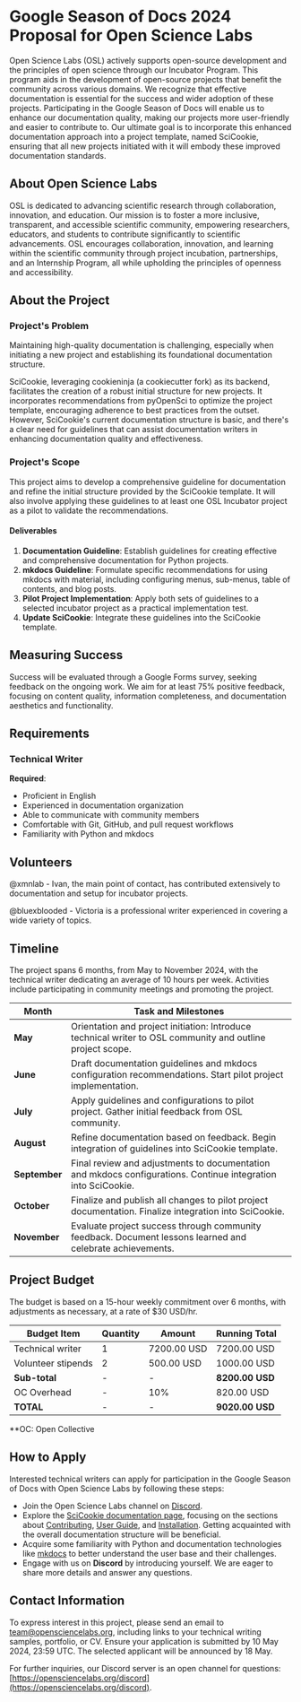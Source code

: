 # Google Season of Docs 2024 Proposal for Open Science Labs

Open Science Labs (OSL) actively supports open-source development and the
principles of open science through our Incubator Program. This program aids in
the development of open-source projects that benefit the community across
various domains. We recognize that effective documentation is essential for the
success and wider adoption of these projects. Participating in the Google Season
of Docs will enable us to enhance our documentation quality, making our projects
more user-friendly and easier to contribute to. Our ultimate goal is to
incorporate this enhanced documentation approach into a project template, named
SciCookie, ensuring that all new projects initiated with it will embody these
improved documentation standards.

## About Open Science Labs

OSL is dedicated to advancing scientific research through collaboration,
innovation, and education. Our mission is to foster a more inclusive,
transparent, and accessible scientific community, empowering researchers,
educators, and students to contribute significantly to scientific advancements.
OSL encourages collaboration, innovation, and learning within the scientific
community through project incubation, partnerships, and an Internship Program,
all while upholding the principles of openness and accessibility.

## About the Project

### Project's Problem

Maintaining high-quality documentation is challenging, especially when
initiating a new project and establishing its foundational documentation
structure.

SciCookie, leveraging cookieninja (a cookiecutter fork) as its backend,
facilitates the creation of a robust initial structure for new projects. It
incorporates recommendations from pyOpenSci to optimize the project template,
encouraging adherence to best practices from the outset. However, SciCookie's
current documentation structure is basic, and there's a clear need for
guidelines that can assist documentation writers in enhancing documentation
quality and effectiveness.

### Project's Scope

This project aims to develop a comprehensive guideline for documentation and
refine the initial structure provided by the SciCookie template. It will also
involve applying these guidelines to at least one OSL Incubator project as a
pilot to validate the recommendations.

#### Deliverables

1. **Documentation Guideline**: Establish guidelines for creating effective and
   comprehensive documentation for Python projects.
2. **mkdocs Guideline**: Formulate specific recommendations for using mkdocs
   with material, including configuring menus, sub-menus, table of contents, and
   blog posts.
3. **Pilot Project Implementation**: Apply both sets of guidelines to a selected
   incubator project as a practical implementation test.
4. **Update SciCookie**: Integrate these guidelines into the SciCookie template.

## Measuring Success

Success will be evaluated through a Google Forms survey, seeking feedback on the
ongoing work. We aim for at least 75% positive feedback, focusing on content
quality, information completeness, and documentation aesthetics and
functionality.

## Requirements

### Technical Writer

**Required**:

- Proficient in English
- Experienced in documentation organization
- Able to communicate with community members
- Comfortable with Git, GitHub, and pull request workflows
- Familiarity with Python and mkdocs

## Volunteers

@xmnlab - Ivan, the main point of contact, has contributed extensively to
documentation and setup for incubator projects.

@bluexblooded - Victoria is a professional writer experienced in covering a wide variety of topics.

## Timeline

The project spans 6 months, from May to November 2024, with the technical writer
dedicating an average of 10 hours per week. Activities include participating in
community meetings and promoting the project.

| Month         | Task and Milestones                                                                                           |
| ------------- | ------------------------------------------------------------------------------------------------------------- |
| **May**       | Orientation and project initiation: Introduce technical writer to OSL community and outline project scope.    |
| **June**      | Draft documentation guidelines and mkdocs configuration recommendations. Start pilot project implementation.  |
| **July**      | Apply guidelines and configurations to pilot project. Gather initial feedback from OSL community.             |
| **August**    | Refine documentation based on feedback. Begin integration of guidelines into SciCookie template.              |
| **September** | Final review and adjustments to documentation and mkdocs configurations. Continue integration into SciCookie. |
| **October**   | Finalize and publish all changes to pilot project documentation. Finalize integration into SciCookie.         |
| **November**  | Evaluate project success through community feedback. Document lessons learned and celebrate achievements.     |

## Project Budget

The budget is based on a 15-hour weekly commitment over 6 months, with
adjustments as necessary, at a rate of $30 USD/hr.

| Budget Item        | Quantity | Amount      | Running Total   |
| ------------------ | -------- | ----------- | --------------- |
| Technical writer   | 1        | 7200.00 USD | 7200.00 USD     |
| Volunteer stipends | 2        | 500.00 USD  | 1000.00 USD     |
| **Sub-total**      | -        | -           | **8200.00 USD** |
| OC Overhead        | -        | 10%         | 820.00 USD      |
| **TOTAL**          | -        | -           | **9020.00 USD** |

\*\*OC: Open Collective

## How to Apply

Interested technical writers can apply for participation in the Google Season of
Docs with Open Science Labs by following these steps:

- Join the Open Science Labs channel on
  [Discord](https://opensciencelabs.org/discord).
- Explore the
  [SciCookie documentation page](https://osl-incubator.github.io/scicookie/),
  focusing on the sections about
  [Contributing](https://osl-incubator.github.io/scicookie/install/),
  [User Guide](https://osl-incubator.github.io/scicookie/guide/), and
  [Installation](https://osl-incubator.github.io/scicookie/install/). Getting
  acquainted with the overall documentation structure will be beneficial.
- Acquire some familiarity with Python and documentation technologies like
  [mkdocs](https://www.mkdocs.org/) to better understand the user base and their
  challenges.
- Engage with us on **Discord** by introducing yourself. We are eager to share
  more details and answer any questions.

## Contact Information

To express interest in this project, please send an email to
team@opensciencelabs.org, including links to your technical writing samples,
portfolio, or CV. Ensure your application is submitted by 10 May 2024, 23:59
UTC. The selected applicant will be announced by 18 May.

For further inquiries, our Discord server is an open channel for questions:
[https://opensciencelabs.org/discord](https://opensciencelabs.org/discord).
